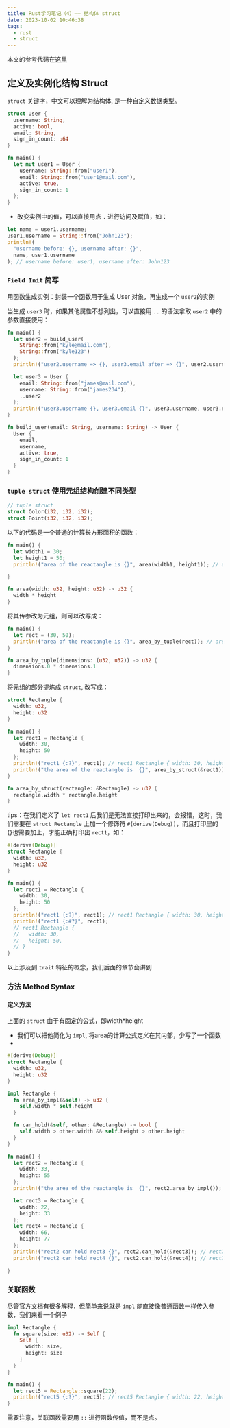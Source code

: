 ```yaml
---
title: Rust学习笔记（4）—— 结构体 struct
date: 2023-10-02 10:46:38
tags:
  - rust
  - struct
---
```


本文的参考代码在[这里](https://github.com/ys558/rust-learn/tree/main/a5_struct)

<!-- more -->

## 定义及实例化结构 Struct

`struct` 关键字，中文可以理解为结构体, 是一种自定义数据类型。

```rust
struct User {
  username: String,
  active: bool,
  email: String,
  sign_in_count: u64
}

fn main() {
  let mut user1 = User {
    username: String::from("user1"),
    email: String::from("user1@mail.com"),
    active: true,
    sign_in_count: 1
  };
}
```
- 改变实例中的值，可以直接用点 `.` 进行访问及赋值，如：

```rust
let name = user1.username;
user1.username = String::from("John123");
println!(
  "username before: {}, username after: {}", 
  name, user1.username
); // username before: user1, username after: John123
```

### `Field Init` 简写

用函数生成实例：封装一个函数用于生成 User 对象，再生成一个 `user2`的实例

当生成 `user3` 时，如果其他属性不想列出，可以直接用 `..` 的语法拿取 `user2` 中的参数直接使用：

```rust
fn main() {
  let user2 = build_user(
    String::from("kyle@mail.com"), 
    String::from("kyle123")
  );
  println!("user2.username => {}, user3.email after => {}", user2.username, user2.email); // user2.username => kyle123, user3.email after => kyle@mail.com

  let user3 = User {
    email: String::from("james@mail.com"),
    username: String::from("james234"),
    ..user2
  };
  println!("user3.username {}, user3.email {}", user3.username, user3.email); // user3.username james234, user3.email james@mail.com
}

fn build_user(email: String, username: String) -> User {
  User {
    email,
    username,
    active: true,
    sign_in_count: 1
  }
}
```

### `tuple struct` 使用元组结构创建不同类型

```rust
// tuple struct
struct Color(i32, i32, i32);
struct Point(i32, i32, i32);
```

以下的代码是一个普通的计算长方形面积的函数：
```rust
fn main() {
  let width1 = 30;
  let height1 = 50;
  println!("area of the reactangle is {}", area(width1, height1)); // area of the reactangle is 1500

}

fn area(width: u32, height: u32) -> u32 {
  width * height
}
```

将其传参改为元组，则可以改写成：

```rust
fn main() {
  let rect = (30, 50);
  println!("area of the reactangle is {}", area_by_tuple(rect)); // area of the reactangle is 1500
}

fn area_by_tuple(dimensions: (u32, u32)) -> u32 {
  dimensions.0 * dimensions.1
}
```

将元组的部分提炼成 `struct`, 改写成：
```rust
struct Rectangle {
  width: u32,
  height: u32
}

fn main() {
  let rect1 = Rectangle {
    width: 30,
    height: 50
  };
  println!("rect1 {:?}", rect1); // rect1 Rectangle { width: 30, height: 50 }
  println!("the area of the reactangle is  {}", area_by_struct(&rect1)); // the area of the reactangle is  1500
}

fn area_by_struct(rectangle: &Rectangle) -> u32 {
  rectangle.width * rectangle.height
}
```

tips：在我们定义了 `let rect1` 后我们是无法直接打印出来的，会报错，这时，我们需要在 `struct Rectangle` 上加一个修饰符 `#[derive(Debug)]`，而且打印里的{}也需要加上，才能正确打印出 `rect1`，如：

```rust
#[derive(Debug)]
struct Rectangle {
  width: u32,
  height: u32
}

fn main() {
  let rect1 = Rectangle {
    width: 30,
    height: 50
  };
  println!("rect1 {:?}", rect1); // rect1 Rectangle { width: 30, height: 50 }
  println!("rect1 {:#?}", rect1); 
  // rect1 Rectangle {
  //   width: 30,
  //   height: 50,
  // }
}
```
以上涉及到 `trait` 特征的概念，我们后面的章节会讲到

### 方法 Method Syntax

#### 定义方法

上面的 `struct` 由于有固定的公式，即width*height 
- 我们可以把他简化为 `impl`, 将area的计算公式定义在其内部，少写了一个函数
- 

```rust
#[derive(Debug)]
struct Rectangle {
  width: u32,
  height: u32
}

impl Rectangle {
  fn area_by_impl(&self) -> u32 {
    self.width * self.height
  }

  fn can_hold(&self, other: &Rectangle) -> bool {
    self.width > other.width && self.height > other.height
  }
}

fn main() {
  let rect2 = Rectangle {
    width: 33,
    height: 55
  };
  println!("the area of the reactangle is  {}", rect2.area_by_impl()); // the area of the reactangle is  1815

  let rect3 = Rectangle {
    width: 22,
    height: 33
  };
  let rect4 = Rectangle {
    width: 66,
    height: 77
  };
  println!("rect2 can hold rect3 {}", rect2.can_hold(&rect3)); // rect2 can hold rect3 true
  println!("rect2 can hold rect4 {}", rect2.can_hold(&rect4)); // rect2 can hold rect4 false
  
}
```

### 关联函数

尽管官方文档有很多解释，但简单来说就是 `impl` 能直接像普通函数一样传入参数，我们来看一个例子

```rust
impl Rectangle {
  fn square(size: u32) -> Self {
    Self {
      width: size,
      height: size
    }
  }
}

fn main() {
  let rect5 = Rectangle::square(22);
  println!("rect5 {:?}", rect5); // rect5 Rectangle { width: 22, height: 22 }
}

```
需要注意，关联函数需要用 `::` 进行函数传值，而不是点。